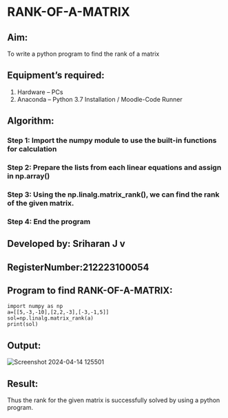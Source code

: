 # RANK-OF-A-MATRIX
## Aim:
To write a python program to find the rank of a matrix
## Equipment’s required:
1. 	Hardware – PCs
2. 	Anaconda – Python 3.7 Installation / Moodle-Code Runner
## Algorithm:
### Step 1: Import the numpy module to use the built-in functions for calculation
### Step 2: Prepare the lists from each linear equations and assign in np.array()
### Step 3: Using the np.linalg.matrix_rank(), we can find the rank of the given matrix.
### Step 4: End the program
## Developed by: Sriharan J v
## RegisterNumber:212223100054
## Program to find RANK-OF-A-MATRIX:
```
import numpy as np
a=[[5,-3,-10],[2,2,-3],[-3,-1,5]]
sol=np.linalg.matrix_rank(a)
print(sol)
```
## Output:
![Screenshot 2024-04-14 125501](https://github.com/23002027/RANK-OF-A-MATRIX/assets/139752981/ce249314-74ac-41bb-9dd5-344912058522)

## Result:
Thus the rank for the given matrix is successfully solved by  using a python program.

